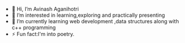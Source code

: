 - 👋 Hi, I’m Avinash Aganihotri
- 👀 I’m interested in learning,exploring and practically presenting 
- 🌱 I’m currently learning web development ,data structures along with c++ programming 
- ⚡ Fun fact:I'm into poetry.

<!---
AviAganihotri/AviAganihotri is a ✨ special ✨ repository because its `README.md` (this file) appears on your GitHub profile.
You can click the Preview link to take a look at your changes.
--->
